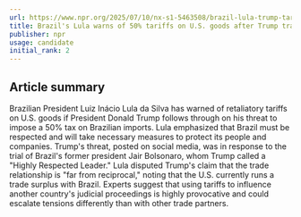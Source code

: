 ```yaml
---
url: https://www.npr.org/2025/07/10/nx-s1-5463508/brazil-lula-trump-tariffs
title: Brazil's Lula warns of 50% tariffs on U.S. goods after Trump trade threat
publisher: npr
usage: candidate
initial_rank: 2
---
```

## Article summary
Brazilian President Luiz Inácio Lula da Silva has warned of retaliatory tariffs on U.S. goods if President Donald Trump follows through on his threat to impose a 50% tax on Brazilian imports. Lula emphasized that Brazil must be respected and will take necessary measures to protect its people and companies. Trump's threat, posted on social media, was in response to the trial of Brazil's former president Jair Bolsonaro, whom Trump called a "Highly Respected Leader." Lula disputed Trump's claim that the trade relationship is "far from reciprocal," noting that the U.S. currently runs a trade surplus with Brazil. Experts suggest that using tariffs to influence another country's judicial proceedings is highly provocative and could escalate tensions differently than with other trade partners.

